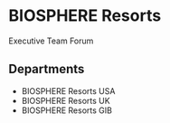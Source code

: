 # BIOSPHERE Resorts
Executive Team Forum

## Departments
+ BIOSPHERE Resorts USA
+ BIOSPHERE Resorts UK
+ BIOSPHERE Resorts GIB
